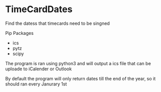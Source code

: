 # TimeCardDates
Find the datess that timecards need to be singned

Pip Packages 
- ics 
- pytz
- scipy

The program is ran using python3 and will output a ics file that can be uploade to iCalender or Outlook 

By default the program will only return dates till the end of the year, so it should ran every Janurary 1st
